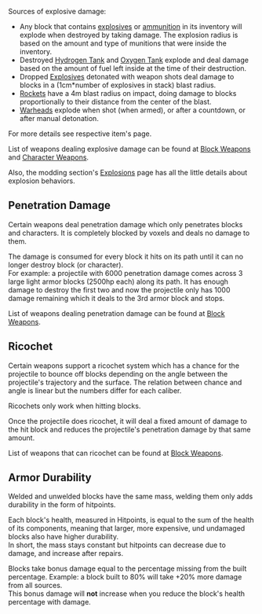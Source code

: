 Sources of explosive damage:

*   Any block that contains [explosives](https://spaceengineers.wiki.gg/wiki/Explosives "Explosives") or [ammunition](https://spaceengineers.wiki.gg/wiki/Ammunition "Ammunition") in its inventory will explode when destroyed by taking damage. The explosion radius is based on the amount and type of munitions that were inside the inventory.
*   Destroyed [Hydrogen Tank](https://spaceengineers.wiki.gg/wiki/Hydrogen_Tank "Hydrogen Tank") and [Oxygen Tank](https://spaceengineers.wiki.gg/wiki/Oxygen_Tank "Oxygen Tank") explode and deal damage based on the amount of fuel left inside at the time of their destruction.
*   Dropped [Explosives](https://spaceengineers.wiki.gg/wiki/Explosives "Explosives") detonated with weapon shots deal damage to blocks in a (1cm\*number of explosives in stack) blast radius.
*   [Rockets](https://spaceengineers.wiki.gg/wiki/Rocket "Rocket") have a 4m blast radius on impact, doing damage to blocks proportionally to their distance from the center of the blast.
*   [Warheads](https://spaceengineers.wiki.gg/wiki/Warhead "Warhead") explode when shot (when armed), or after a countdown, or after manual detonation.

For more details see respective item's page.

List of weapons dealing explosive damage can be found at [Block Weapons](https://spaceengineers.wiki.gg/wiki/Block_Weapons "Block Weapons") and [Character Weapons](https://spaceengineers.wiki.gg/wiki/Character_Weapons "Character Weapons").

Also, the modding section's [Explosions](https://spaceengineers.wiki.gg/wiki/Modding/Reference/Explosions "Modding/Reference/Explosions") page has all the little details about explosion behaviors.

## Penetration Damage

Certain weapons deal penetration damage which only penetrates blocks and characters. It is completely blocked by voxels and deals no damage to them.

The damage is consumed for every block it hits on its path until it can no longer destroy block (or character).  
For example: a projectile with 6000 penetration damage comes across 3 large light armor blocks (2500hp each) along its path. It has enough damage to destroy the first two and now the projectile only has 1000 damage remaining which it deals to the 3rd armor block and stops.

List of weapons dealing penetration damage can be found at [Block Weapons](https://spaceengineers.wiki.gg/wiki/Block_Weapons "Block Weapons").

## Ricochet

Certain weapons support a ricochet system which has a chance for the projectile to bounce off blocks depending on the angle between the projectile's trajectory and the surface. The relation between chance and angle is linear but the numbers differ for each caliber.

Ricochets only work when hitting blocks.

Once the projectile does ricochet, it will deal a fixed amount of damage to the hit block and reduces the projectile's penetration damage by that same amount.

List of weapons that can ricochet can be found at [Block Weapons](https://spaceengineers.wiki.gg/wiki/Block_Weapons "Block Weapons").

## Armor Durability

Welded and unwelded blocks have the same mass, welding them only adds durability in the form of hitpoints.

Each block's health, measured in Hitpoints, is equal to the sum of the health of its components, meaning that larger, more expensive, und undamaged blocks also have higher durability.  
In short, the mass stays constant but hitpoints can decrease due to damage, and increase after repairs.

Blocks take bonus damage equal to the percentage missing from the built percentage. Example: a block built to 80% will take +20% more damage from all sources.  
This bonus damage will **not** increase when you reduce the block's health percentage with damage.